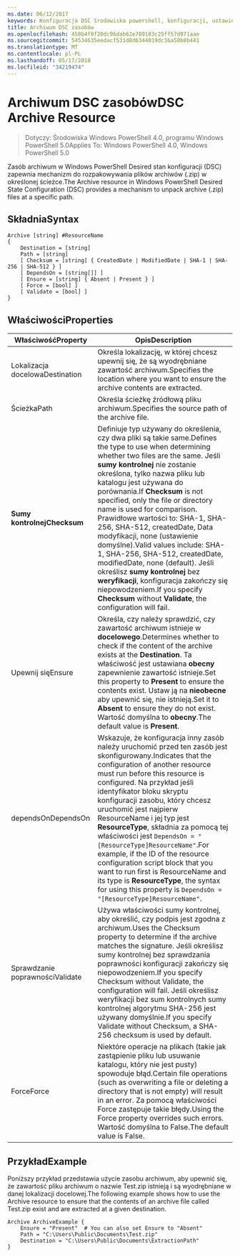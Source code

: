 ```yaml
---
ms.date: 06/12/2017
keywords: Konfiguracja DSC środowiska powershell, konfiguracji, ustawienia
title: Archiwum DSC zasobów
ms.openlocfilehash: 458b4f0f20dc96dab62e709183c25ff57d971aae
ms.sourcegitcommit: 54534635eedacf531d8d6344019dc16a50b8b441
ms.translationtype: MT
ms.contentlocale: pl-PL
ms.lasthandoff: 05/17/2018
ms.locfileid: "34219474"
---
```

# <a name="dsc-archive-resource"></a><span data-ttu-id="7c30c-103">Archiwum DSC zasobów</span><span class="sxs-lookup"><span data-stu-id="7c30c-103">DSC Archive Resource</span></span>

> <span data-ttu-id="7c30c-104">Dotyczy: Środowiska Windows PowerShell 4.0, programu Windows PowerShell 5.0</span><span class="sxs-lookup"><span data-stu-id="7c30c-104">Applies To: Windows PowerShell 4.0, Windows PowerShell 5.0</span></span>

<span data-ttu-id="7c30c-105">Zasób archiwum w Windows PowerShell Desired stan konfiguracji (DSC) zapewnia mechanizm do rozpakowywania plików archiwów (.zip) w określonej ścieżce.</span><span class="sxs-lookup"><span data-stu-id="7c30c-105">The Archive resource in Windows PowerShell Desired State Configuration (DSC) provides a mechanism to unpack archive (.zip) files at a specific path.</span></span>

## <a name="syntax"></a><span data-ttu-id="7c30c-106">Składnia</span><span class="sxs-lookup"><span data-stu-id="7c30c-106">Syntax</span></span>
```MOF
Archive [string] #ResourceName
{
    Destination = [string]
    Path = [string]
    [ Checksum = [string] { CreatedDate | ModifiedDate | SHA-1 | SHA-256 | SHA-512 } ]
    [ DependsOn = [string[]] ]
    [ Ensure = [string] { Absent | Present } ]
    [ Force = [bool] ]
    [ Validate = [bool] ]
}
```

## <a name="properties"></a><span data-ttu-id="7c30c-107">Właściwości</span><span class="sxs-lookup"><span data-stu-id="7c30c-107">Properties</span></span>

|  <span data-ttu-id="7c30c-108">Właściwość</span><span class="sxs-lookup"><span data-stu-id="7c30c-108">Property</span></span>  |  <span data-ttu-id="7c30c-109">Opis</span><span class="sxs-lookup"><span data-stu-id="7c30c-109">Description</span></span>   |
|---|---|
| <span data-ttu-id="7c30c-110">Lokalizacja docelowa</span><span class="sxs-lookup"><span data-stu-id="7c30c-110">Destination</span></span>| <span data-ttu-id="7c30c-111">Określa lokalizację, w której chcesz upewnij się, że są wyodrębniane zawartość archiwum.</span><span class="sxs-lookup"><span data-stu-id="7c30c-111">Specifies the location where you want to ensure the archive contents are extracted.</span></span>|
| <span data-ttu-id="7c30c-112">Ścieżka</span><span class="sxs-lookup"><span data-stu-id="7c30c-112">Path</span></span>| <span data-ttu-id="7c30c-113">Określa ścieżkę źródłową pliku archiwum.</span><span class="sxs-lookup"><span data-stu-id="7c30c-113">Specifies the source path of the archive file.</span></span>|
| <span data-ttu-id="7c30c-114">__Sumy kontrolnej__</span><span class="sxs-lookup"><span data-stu-id="7c30c-114">__Checksum__</span></span>| <span data-ttu-id="7c30c-115">Definiuje typ używany do określenia, czy dwa pliki są takie same.</span><span class="sxs-lookup"><span data-stu-id="7c30c-115">Defines the type to use when determining whether two files are the same.</span></span> <span data-ttu-id="7c30c-116">Jeśli __sumy kontrolnej__ nie zostanie określona, tylko nazwa pliku lub katalogu jest używana do porównania.</span><span class="sxs-lookup"><span data-stu-id="7c30c-116">If __Checksum__ is not specified, only the file or directory name is used for comparison.</span></span> <span data-ttu-id="7c30c-117">Prawidłowe wartości to: SHA-1, SHA-256, SHA-512, createdDate, Data modyfikacji, none (ustawienie domyślne).</span><span class="sxs-lookup"><span data-stu-id="7c30c-117">Valid values include: SHA-1, SHA-256, SHA-512, createdDate, modifiedDate, none (default).</span></span> <span data-ttu-id="7c30c-118">Jeśli określisz __sumy kontrolnej__ bez __weryfikacji__, konfiguracja zakończy się niepowodzeniem.</span><span class="sxs-lookup"><span data-stu-id="7c30c-118">If you specify __Checksum__ without __Validate__, the configuration will fail.</span></span>|
| <span data-ttu-id="7c30c-119">Upewnij się</span><span class="sxs-lookup"><span data-stu-id="7c30c-119">Ensure</span></span>| <span data-ttu-id="7c30c-120">Określa, czy należy sprawdzić, czy zawartość archiwum istnieje w __docelowego__.</span><span class="sxs-lookup"><span data-stu-id="7c30c-120">Determines whether to check if the content of the archive exists at the __Destination__.</span></span> <span data-ttu-id="7c30c-121">Ta właściwość jest ustawiana __obecny__ zapewnienie zawartość istnieje.</span><span class="sxs-lookup"><span data-stu-id="7c30c-121">Set this property to __Present__ to ensure the contents exist.</span></span> <span data-ttu-id="7c30c-122">Ustaw ją na __nieobecne__ aby upewnić się, nie istnieją.</span><span class="sxs-lookup"><span data-stu-id="7c30c-122">Set it to __Absent__ to ensure they do not exist.</span></span> <span data-ttu-id="7c30c-123">Wartość domyślna to __obecny__.</span><span class="sxs-lookup"><span data-stu-id="7c30c-123">The default value is __Present__.</span></span>|
| <span data-ttu-id="7c30c-124">dependsOn</span><span class="sxs-lookup"><span data-stu-id="7c30c-124">DependsOn</span></span> | <span data-ttu-id="7c30c-125">Wskazuje, że konfiguracja inny zasób należy uruchomić przed ten zasób jest skonfigurowany.</span><span class="sxs-lookup"><span data-stu-id="7c30c-125">Indicates that the configuration of another resource must run before this resource is configured.</span></span> <span data-ttu-id="7c30c-126">Na przykład jeśli identyfikator bloku skryptu konfiguracji zasobu, który chcesz uruchomić jest najpierw ResourceName i jej typ jest __ResourceType__, składnia za pomocą tej właściwości jest `DependsOn = "[ResourceType]ResourceName"`.</span><span class="sxs-lookup"><span data-stu-id="7c30c-126">For example, if the ID of the resource configuration script block that you want to run first is ResourceName and its type is __ResourceType__, the syntax for using this property is `DependsOn = "[ResourceType]ResourceName"`.</span></span>|
| <span data-ttu-id="7c30c-127">Sprawdzanie poprawności</span><span class="sxs-lookup"><span data-stu-id="7c30c-127">Validate</span></span>| <span data-ttu-id="7c30c-128">Używa właściwości sumy kontrolnej, aby określić, czy podpis jest zgodna z archiwum.</span><span class="sxs-lookup"><span data-stu-id="7c30c-128">Uses the Checksum property to determine if the archive matches the signature.</span></span> <span data-ttu-id="7c30c-129">Jeśli określisz sumy kontrolnej bez sprawdzania poprawności konfiguracji zakończy się niepowodzeniem.</span><span class="sxs-lookup"><span data-stu-id="7c30c-129">If you specify Checksum without Validate, the configuration will fail.</span></span> <span data-ttu-id="7c30c-130">Jeśli określisz weryfikacji bez sum kontrolnych sumy kontrolnej algorytmu SHA-256 jest używany domyślnie.</span><span class="sxs-lookup"><span data-stu-id="7c30c-130">If you specify Validate without Checksum, a SHA-256 checksum is used by default.</span></span>|
| <span data-ttu-id="7c30c-131">Force</span><span class="sxs-lookup"><span data-stu-id="7c30c-131">Force</span></span>| <span data-ttu-id="7c30c-132">Niektóre operacje na plikach (takie jak zastąpienie pliku lub usuwanie katalogu, który nie jest pusty) spowoduje błąd.</span><span class="sxs-lookup"><span data-stu-id="7c30c-132">Certain file operations (such as overwriting a file or deleting a directory that is not empty) will result in an error.</span></span> <span data-ttu-id="7c30c-133">Za pomocą właściwości Force zastępuje takie błędy.</span><span class="sxs-lookup"><span data-stu-id="7c30c-133">Using the Force property overrides such errors.</span></span> <span data-ttu-id="7c30c-134">Wartość domyślna to False.</span><span class="sxs-lookup"><span data-stu-id="7c30c-134">The default value is False.</span></span>|

## <a name="example"></a><span data-ttu-id="7c30c-135">Przykład</span><span class="sxs-lookup"><span data-stu-id="7c30c-135">Example</span></span>

<span data-ttu-id="7c30c-136">Poniższy przykład przedstawia użycie zasobu archiwum, aby upewnić się, że zawartość pliku archiwum o nazwie Test.zip istnieją i są wyodrębniane w danej lokalizacji docelowej.</span><span class="sxs-lookup"><span data-stu-id="7c30c-136">The following example shows how to use the Archive resource to ensure that the contents of an archive file called Test.zip exist and are extracted at a given destination.</span></span>

```
Archive ArchiveExample {
    Ensure = "Present"  # You can also set Ensure to "Absent"
    Path = "C:\Users\Public\Documents\Test.zip"
    Destination = "C:\Users\Public\Documents\ExtractionPath"
}
```